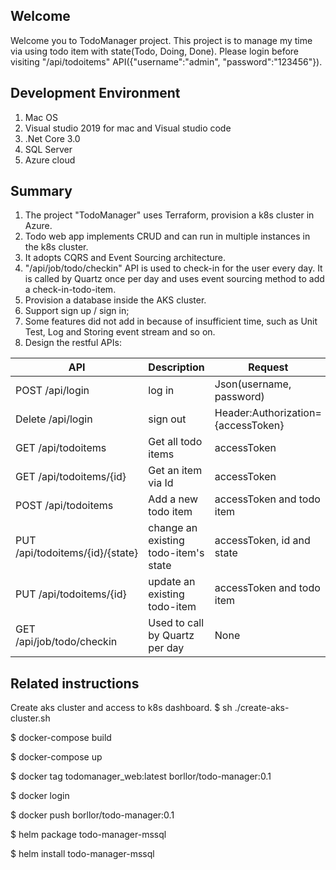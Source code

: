 ﻿## Welcome

Welcome you to TodoManager project.
This project is to manage my time via using todo item with state(Todo, Doing, Done).
Please login before visiting "/api/todoitems" API({"username":"admin", "password":"123456"}).

## Development Environment
1. Mac OS
2. Visual studio 2019 for mac and Visual studio code
3. .Net Core 3.0
4. SQL Server
5. Azure cloud

## Summary
1. The project "TodoManager" uses Terraform, provision a k8s cluster in Azure.
2. Todo web app implements CRUD and can run in multiple instances in the k8s cluster.
3. It adopts CQRS and Event Sourcing architecture.
4. "/api/job/todo/checkin" API is used to check-in for the user every day. It is called by Quartz once per day and uses event sourcing method to add a check-in-todo-item. 
5. Provision a database inside the AKS cluster.
6. Support sign up / sign in;
7. Some features did not add in because of insufficient time, such as Unit Test, Log and Storing event stream and so on.
9. Design the restful APIs:

API | Description | Request | Response
--- | --- | --- | ---
POST /api/login | log in | Json(username, password) | Json(accessToken(30mins), User)
Delete /api/login | sign out | Header:Authorization={accessToken} | None
GET /api/todoitems | Get all todo items | accessToken | List of todo item
GET /api/todoitems/{id} | Get an item via Id | accessToken | todo item
POST /api/todoitems | Add a new todo item | accessToken and todo item | todo item
PUT /api/todoitems/{id}/{state} | change an existing todo-item's state | accessToken, id and state | Boolean
PUT /api/todoitems/{id} | update an existing todo-item | accessToken and todo item | Boolean
GET /api/job/todo/checkin | Used to call by Quartz per day  | None | None

## Related instructions
Create aks cluster and access to k8s dashboard.
$ sh ./create-aks-cluster.sh

$ docker-compose build

$ docker-compose up


$ docker tag todomanager_web:latest borllor/todo-manager:0.1

$ docker login

$ docker push borllor/todo-manager:0.1


$ helm package todo-manager-mssql

$ helm install todo-manager-mssql
